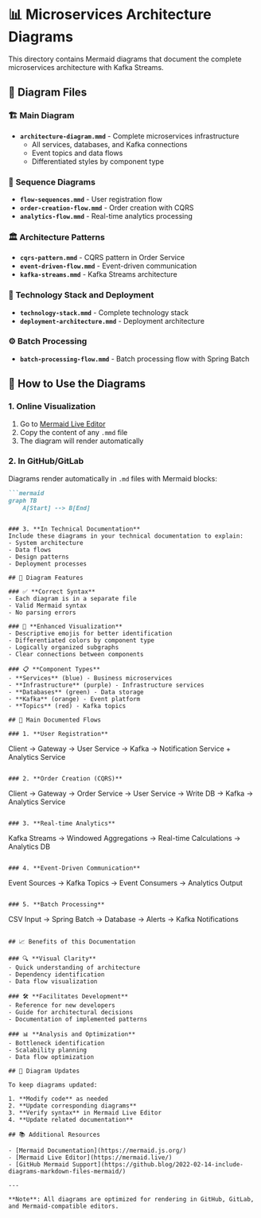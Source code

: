 # 📊 Microservices Architecture Diagrams

This directory contains Mermaid diagrams that document the complete microservices architecture with Kafka Streams.

## 📁 Diagram Files

### 🏗️ **Main Diagram**
- **`architecture-diagram.mmd`** - Complete microservices infrastructure
  - All services, databases, and Kafka connections
  - Event topics and data flows
  - Differentiated styles by component type

### 🔄 **Sequence Diagrams**
- **`flow-sequences.mmd`** - User registration flow
- **`order-creation-flow.mmd`** - Order creation with CQRS
- **`analytics-flow.mmd`** - Real-time analytics processing

### 🏛️ **Architecture Patterns**
- **`cqrs-pattern.mmd`** - CQRS pattern in Order Service
- **`event-driven-flow.mmd`** - Event-driven communication
- **`kafka-streams.mmd`** - Kafka Streams architecture

### 🚀 **Technology Stack and Deployment**
- **`technology-stack.mmd`** - Complete technology stack
- **`deployment-architecture.mmd`** - Deployment architecture

### ⚙️ **Batch Processing**
- **`batch-processing-flow.mmd`** - Batch processing flow with Spring Batch

## 🎯 How to Use the Diagrams

### 1. **Online Visualization**
1. Go to [Mermaid Live Editor](https://mermaid.live/)
2. Copy the content of any `.mmd` file
3. The diagram will render automatically

### 2. **In GitHub/GitLab**
Diagrams render automatically in `.md` files with Mermaid blocks:

```markdown
```mermaid
graph TB
    A[Start] --> B[End]
```
```

### 3. **In Technical Documentation**
Include these diagrams in your technical documentation to explain:
- System architecture
- Data flows
- Design patterns
- Deployment processes

## 🔧 Diagram Features

### ✅ **Correct Syntax**
- Each diagram is in a separate file
- Valid Mermaid syntax
- No parsing errors

### 🎨 **Enhanced Visualization**
- Descriptive emojis for better identification
- Differentiated colors by component type
- Logically organized subgraphs
- Clear connections between components

### 📋 **Component Types**
- **Services** (blue) - Business microservices
- **Infrastructure** (purple) - Infrastructure services
- **Databases** (green) - Data storage
- **Kafka** (orange) - Event platform
- **Topics** (red) - Kafka topics

## 🚀 Main Documented Flows

### 1. **User Registration**
```
Client → Gateway → User Service → Kafka → Notification Service + Analytics Service
```

### 2. **Order Creation (CQRS)**
```
Client → Gateway → Order Service → User Service → Write DB → Kafka → Analytics Service
```

### 3. **Real-time Analytics**
```
Kafka Streams → Windowed Aggregations → Real-time Calculations → Analytics DB
```

### 4. **Event-Driven Communication**
```
Event Sources → Kafka Topics → Event Consumers → Analytics Output
```

### 5. **Batch Processing**
```
CSV Input → Spring Batch → Database → Alerts → Kafka Notifications
```

## 📈 Benefits of this Documentation

### 🔍 **Visual Clarity**
- Quick understanding of architecture
- Dependency identification
- Data flow visualization

### 🛠️ **Facilitates Development**
- Reference for new developers
- Guide for architectural decisions
- Documentation of implemented patterns

### 📊 **Analysis and Optimization**
- Bottleneck identification
- Scalability planning
- Data flow optimization

## 🔄 Diagram Updates

To keep diagrams updated:

1. **Modify code** as needed
2. **Update corresponding diagrams**
3. **Verify syntax** in Mermaid Live Editor
4. **Update related documentation**

## 📚 Additional Resources

- [Mermaid Documentation](https://mermaid.js.org/)
- [Mermaid Live Editor](https://mermaid.live/)
- [GitHub Mermaid Support](https://github.blog/2022-02-14-include-diagrams-markdown-files-mermaid/)

---

**Note**: All diagrams are optimized for rendering in GitHub, GitLab, and Mermaid-compatible editors. 